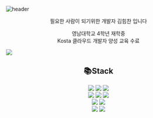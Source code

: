 ![header](https://capsule-render.vercel.app/api?type=waving&color=gradient&reversal=true&text=HmDol&fontSize=40&fontColor=ffffff&height=180)




<div align = center>
필요한 사람이 되기위한 개발자 김힘찬 입니다<br>

영남대학교 4학년 재학중<br>
Kosta 클라우드 개발자 양성 교육 수료
</div>

<a href="https://hits.seeyoufarm.com"><img src="https://hits.seeyoufarm.com/api/count/incr/badge.svg?url=https%3A%2F%2Fgithub.com%2FWooJJam%2Fhit-counter&count_bg=%23000000&title_bg=%2307F40E&icon=&icon_color=%236D1C1C&title=Views&edge_flat=true"/></a>

<div align=center><h2>📚Stack</h2></div>
<div align=center>
 <img src="https://img.shields.io/badge/C-A8B9CC?style=square&logo=C&logoColor=black">
  <img src="https://img.shields.io/badge/JAVA-E34F26?style=square&logo=JAVA&logoColor=black">
 <img src="https://img.shields.io/badge/PYTHON-3776AB?style=square&logo=PYTHON&logoColor=black">
 <br>
 <img src="https://img.shields.io/badge/HTML5-3776AB?style=square&logo=HTML5&logoColor=white">
 <img src="https://img.shields.io/badge/CSS3-1527B6?style=square&logo=CSS3&logoColor=white">
<img src="https://img.shields.io/badge/JAVASCRIPT-F7DF1E?style=square&logo=JAVASCRIPT&logoColor=white">
 <br>
<img src="https://img.shields.io/badge/NODE.JS-339933?style=square&logo=Node.js&logoColor=white">
<img src="https://img.shields.io/badge/SPRING-000000?style=square&logo=EXPRESS&logoColor=white">
 <br>
 
 <img src="https://img.shields.io/badge/MYSQL-4479A1?style=square&logo=MYSQL&logoColor=black">
 <img src="https://img.shields.io/badge/GIT-F05032?style=square=GIT&logoColor=black">
 <br>
 </div>
 <!--
 <div align = center> 
  
[![Solved.ac Profile](http://mazassumnida.wtf/api/v2/generate_badge?boj=vtwin321)](https://solved.ac/vtwin321/)
 </div>-->
<!--
**WooJJam/WooJJam** is a ✨ _special_ ✨ repository because its `README.md` (this file) appears on your GitHub profile.

Here are some ideas to get you started:

- 🔭 I’m currently working on ...
- 🌱 I’m currently learning ...
- 👯 I’m looking to collaborate on ...
- 🤔 I’m looking for help with ...
- 💬 Ask me about ...
- 📫 How to reach me: ...
- 😄 Pronouns: ...
- ⚡ Fun fact: ...
-->
